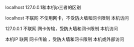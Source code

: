 localhost 127.0.0.1和本机ip三者的区别

localhost 
不联网 
不使用网卡，不受防火墙和网卡限制 
本机访问 

127.0.0.1 
不联网 
网卡传输，受防火墙和网卡限制 
本机访问 

本机IP 
联网 
网卡传输 ，受防火墙和网卡限制 
本机或外部访问


